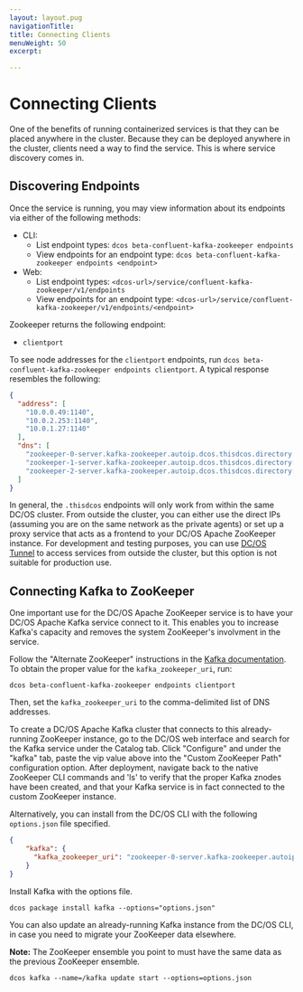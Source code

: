 ```yaml
---
layout: layout.pug
navigationTitle: 
title: Connecting Clients
menuWeight: 50
excerpt:

---
```


# Connecting Clients

One of the benefits of running containerized services is that they can be placed anywhere in the cluster. Because they can be deployed anywhere in the cluster, clients need a way to find the service. This is where service discovery comes in.

<a name="discovering-endpoints"></a>
## Discovering Endpoints

Once the service is running, you may view information about its endpoints via either of the following methods:

- CLI:
  - List endpoint types: `dcos beta-confluent-kafka-zookeeper endpoints`
  - View endpoints for an endpoint type: `dcos beta-confluent-kafka-zookeeper endpoints <endpoint>`
- Web:
  - List endpoint types: `<dcos-url>/service/confluent-kafka-zookeeper/v1/endpoints`
  - View endpoints for an endpoint type: `<dcos-url>/service/confluent-kafka-zookeeper/v1/endpoints/<endpoint>`

Zookeeper returns the following endpoint:

- `clientport`

To see node addresses for the `clientport` endpoints, run `dcos beta-confluent-kafka-zookeeper endpoints clientport`. A typical response resembles the following:

```json
{
  "address": [
    "10.0.0.49:1140",
    "10.0.2.253:1140",
    "10.0.1.27:1140"
  ],
  "dns": [
    "zookeeper-0-server.kafka-zookeeper.autoip.dcos.thisdcos.directory:1140",
    "zookeeper-1-server.kafka-zookeeper.autoip.dcos.thisdcos.directory:1140",
    "zookeeper-2-server.kafka-zookeeper.autoip.dcos.thisdcos.directory:1140"
  ]
}
```

In general, the `.thisdcos` endpoints will only work from within the same DC/OS cluster. From outside the cluster, you can either use the direct IPs (assuming you are on the same network as the private agents) or set up a proxy service that acts as a frontend to your DC/OS Apache ZooKeeper instance. For development and testing purposes, you can use [DC/OS Tunnel](https://docs.mesosphere.com/latest/administration/access-node/tunnel/) to access services from outside the cluster, but this option is not suitable for production use.

<a name="connecting-kafka-to-zookeeper"></a>
## Connecting Kafka to ZooKeeper

One important use for the DC/OS Apache ZooKeeper service is to have your DC/OS Apache Kafka service connect to it. This enables you to increase Kafka's capacity and removes the system ZooKeeper's involvment in the service.

Follow the "Alternate ZooKeeper" instructions in the [Kafka documentation](https://docs.mesosphere.com/service-docs/kafka/2.0.2-0.11.0/install/#alternate-zookeeper). To obtain the proper value for the `kafka_zookeeper_uri`, run:

`dcos beta-confluent-kafka-zookeeper endpoints clientport`

Then, set the `kafka_zookeeper_uri` to the comma-delimited list of DNS addresses.

To create a DC/OS Apache Kafka cluster that connects to this already-running ZooKeeper instance, go to the DC/OS web interface and search for the Kafka service under the Catalog tab. Click "Configure" and under the "kafka" tab, paste the vip value above into the "Custom ZooKeeper Path" configuration option. After deployment, navigate back to the native ZooKeeper CLI commands and 'ls' to verify that the proper Kafka znodes have been created, and that your Kafka service is in fact connected to the custom ZooKeeper instance.

Alternatively, you can install from the DC/OS CLI with the following `options.json` file specified.

```json
{
    "kafka": {
      "kafka_zookeeper_uri": "zookeeper-0-server.kafka-zookeeper.autoip.dcos.thisdcos.directory:1140,zookeeper-1-server.kafka-zookeeper.autoip.dcos.thisdcos.directory:1140,zookeeper-2-server.kafka-zookeeper.autoip.dcos.thisdcos.directory:1140"
    }
}
```

Install Kafka with the options file.

```shell
dcos package install kafka --options="options.json"
```

You can also update an already-running Kafka instance from the DC/OS CLI, in case you need to migrate your ZooKeeper data elsewhere.

**Note:** The ZooKeeper ensemble you point to must have the same data as the previous ZooKeeper ensemble.

```shell
dcos kafka --name=/kafka update start --options=options.json
```
